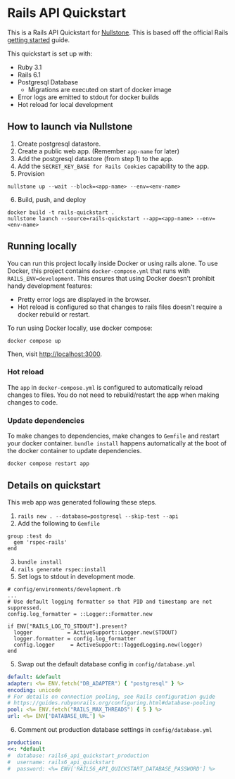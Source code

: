 # Rails API Quickstart

This is a Rails API Quickstart for [Nullstone](https://nullstone.io).
This is based off the official Rails [getting started](https://guides.rubyonrails.org/getting_started.html) guide.

This quickstart is set up with:
- Ruby 3.1
- Rails 6.1
- Postgresql Database
    - Migrations are executed on start of docker image
- Error logs are emitted to stdout for docker builds
- Hot reload for local development

## How to launch via Nullstone

1. Create postgresql datastore.
2. Create a public web app. (Remember `app-name` for later)
3. Add the postgresql datastore (from step 1) to the app.
4. Add the `SECRET_KEY_BASE for Rails Cookies` capability to the app.
5. Provision
  ```shell
  nullstone up --wait --block=<app-name> --env=<env-name>
  ```
6. Build, push, and deploy
  ```shell
  docker build -t rails-quickstart .
  nullstone launch --source=rails-quickstart --app=<app-name> --env=<env-name>
  ```

## Running locally

You can run this project locally inside Docker or using rails alone.
To use Docker, this project contains `docker-compose.yml` that runs with `RAILS_ENV=development`.
This ensures that using Docker doesn't prohibit handy development features:
- Pretty error logs are displayed in the browser.
- Hot reload is configured so that changes to rails files doesn't require a docker rebuild or restart.

To run using Docker locally, use docker compose:
```shell
docker compose up
```

Then, visit [http://localhost:3000](http://localhost:3000).

### Hot reload

The `app` in `docker-compose.yml` is configured to automatically reload changes to files.
You do not need to rebuild/restart the app when making changes to code.

### Update dependencies

To make changes to dependencies, make changes to `Gemfile` and restart your docker container.
`bundle install` happens automatically at the boot of the docker container to update dependencies.

```shell
docker compose restart app
```

## Details on quickstart

This web app was generated following these steps.
1. `rails new . --database=postgresql --skip-test --api`
2. Add the following to `Gemfile`
  ```
  group :test do
    gem 'rspec-rails'
  end
  ```
3. `bundle install`
4. `rails generate rspec:install`
5. Set logs to stdout in development mode.
  ```
  # config/environments/development.rb
  ...
  # Use default logging formatter so that PID and timestamp are not suppressed.
  config.log_formatter = ::Logger::Formatter.new

  if ENV["RAILS_LOG_TO_STDOUT"].present?
    logger           = ActiveSupport::Logger.new(STDOUT)
    logger.formatter = config.log_formatter
    config.logger     = ActiveSupport::TaggedLogging.new(logger)
  end
  ```
5. Swap out the default database config in `config/database.yml`
  ```yaml
  default: &default
  adapter: <%= ENV.fetch("DB_ADAPTER") { "postgresql" } %>
  encoding: unicode
  # For details on connection pooling, see Rails configuration guide
  # https://guides.rubyonrails.org/configuring.html#database-pooling
  pool: <%= ENV.fetch("RAILS_MAX_THREADS") { 5 } %>
  url: <%= ENV['DATABASE_URL'] %>
  ```
6. Comment out production database settings in `config/database.yml`
  ```yaml
  production:
  <<: *default
  #  database: rails6_api_quickstart_production
  #  username: rails6_api_quickstart
  #  password: <%= ENV['RAILS6_API_QUICKSTART_DATABASE_PASSWORD'] %>
  ```
